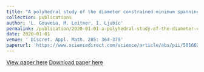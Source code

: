 ```yaml
---
title: "A polyhedral study of the diameter constrained minimum spanning tree problem"
collection: publications
author: 'L. Gouveia, M. Leitner, I. Ljubic'
permalink: /publication/2020-01-01-a-polyhedral-study-of-the-diameter-constrained-minimum-spanning-tree-problem
date: 2020-01-01
venue: ' Discret. Appl. Math. 285: 364-379'
paperurl: 'https://www.sciencedirect.com/science/article/abs/pii/S0166218X20302614'
---
```

[View paper here](https://www.sciencedirect.com/science/article/abs/pii/S0166218X20302614)
[Download paper here]({{site.url}}/docs/publications/dmstp-tr.pdf)
